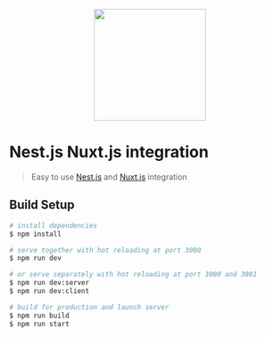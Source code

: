 <p align="center"><img align="center" style="width:200px" src="https://i.imgur.com/kwbpUvy.png"/></p>

# Nest.js Nuxt.js integration

> Easy to use [Nest.js](https://nestjs.com/) and [Nuxt.js](https://nuxtjs.org) integration

## Build Setup

```bash
# install dependencies
$ npm install

# serve together with hot reloading at port 3000
$ npm run dev

# or serve separately with hot reloading at port 3000 and 3001 
$ npm run dev:server
$ npm run dev:client

# build for production and launch server
$ npm run build
$ npm run start
```
